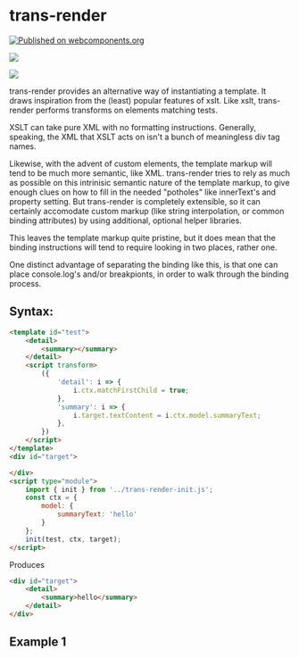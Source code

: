 # trans-render

[![Published on webcomponents.org](https://img.shields.io/badge/webcomponents.org-published-blue.svg)](https://www.webcomponents.org/element/trans-render)

<a href="https://nodei.co/npm/trans-render/"><img src="https://nodei.co/npm/trans-render.png"></a>

<img src="http://img.badgesize.io/https://cdn.jsdelivr.net/npm/trans-render@0.0.5/dist/trans-render-init.iife.min.js?compression=gzip">

trans-render provides an alternative way of instantiating a template.  It draws inspiration from the (least) popular features of xslt.  Like xslt, trans-render performs transforms on elements matching tests.

XSLT can take pure XML with no formatting instructions.  Generally, speaking, the XML that XSLT acts on isn't a bunch of meaningless div tag names.  

Likewise, with the advent of custom elements, the template markup will tend to be much more semantic, like XML. trans-render tries to rely as much as possible on this intrinisic semantic nature of the template markup, to give enough clues on how to fill in the needed "potholes" like innerText's and property setting.  But trans-render is completely extensible, so it can certainly accomodate custom markup (like string interpolation, or common binding attributes) by using additional, optional helper libraries.  

This leaves the template markup quite pristine, but it does mean that the binding instructions will tend to require looking in two places, rather one.

One distinct advantage of separating the binding like this, is that one can place console.log's and/or breakpionts, in order to walk through the binding process.

## Syntax:

```html
<template id="test">
    <detail>
        <summary></summary>
    </detail>
    <script transform>
        ({
            'detail': i => {
                i.ctx.matchFirstChild = true;
            },
            'summary': i => {
                i.target.textContent = i.ctx.model.summaryText;
            },
        })
    </script>
</template>
<div id="target">

</div>
<script type="module">
    import { init } from '../trans-render-init.js';
    const ctx = {
        model: {
            summaryText: 'hello'
        }
    };
    init(test, ctx, target);
</script>
```

Produces

```html
<div id="target">
    <detail>
        <summary>hello</summary>
    </detail>
</div>
```

## Example 1

<!--
```
<custom-element-demo>
<template>
    <div>
        <template id="Friday">
            It's Friday I'm in love
        </template>
        <template id="Opening">
            <span>I don't care if |.Day1|'s blue</span><br>
            <span>|.Day2|'s gray and |.Day3| too</span><br>
            <span>|.Day4| I don't care about you</span><br>
            <span>It's Friday I'm in love</span>
        </template>
        <template id="Main">
            <div class="UH8R2 opening"></div>
            <div class="UH8R2">
                <span>|.Day6| wait</span><br>
                <span>And |.Day7| always comes too late</span><br>
                <span>But |.Day5| never hesitate</span>
            </div>
            <div class="UH8R2">
                <span>I don't care if |.Day1|'s black</span><br>
                <span>Tuesday, Wednesday heart attack</span><br>
                <span>Thursday never looking back</span><br>
                <span class="Friday"></span>
            </div>
            <div class="UH8R2">
                <span>|.Day1| you can hold your head</span><br>
                <span>|.Day2|, |.Day3| stay in bed</span><br>
                <span>Or |.Day4| watch the walls instead</span><br>
                <span class="Friday"></span>
            </div>
            <div class="UH8R2">
                <span>|.Day6| wait</span><br>
                <span>And |.Day7| always comes too late</span><br>
                <span>But |.Day5| never hesitate</span>
            </div>
            <div class="UH8R2">
                <span>Dressed up to the eyes</span><br>
                <span>It's a wonderful surprise</span><br>
                <span>To see your shoes and your spirits rise</span><br>
                <span>Throwing out your frown</span><br>
                <span>And just smiling at the sound</span><br>
                <span>And as sleek as a shriek</span><br>
                <span>Spinning round and round</span><br>
                <span>Always take a big bite</span><br>
                <span>It's such a gorgeous sight</span><br>
                <span>To see you in the middle of the night</span><br>
                <span>You can never get enough</span><br>
                <span>Enough of this stuff</span><br>
                <span>It's |.Day5|</span><br>
                <span>I'm in love</span>
            </div>
            <div class="UH8R2 opening"></div>
            <div class="UH8R2">
                <span>|.Day1| you can fall apart</span><br>
                <span>|.Day2|, |.Day3| break my heart</span><br>
                <span>|.Day4| doesn't even start</span><br>
                <span class="Friday"></span>
            </div>
            <style>
                .UH8R2{
                        padding-top: 20px;
                    }
                </style>
            <script transform>
                ({
                    '.opening': i => {
                        i.ctx.init(Opening, Object.assign({}, i.ctx), i.ctx.leaf);
                        i.ctx.matchFirstChild = true;
                    },

                    'div': i => {
                        i.ctx.matchFirstChild = {
                            'span': i => {
                                i.ctx.leaf.textContent = i.ctx.interpolate(i.ctx.leaf.innerText, i.ctx);
                            },
                            '*': i => {
                                i.ctx.matchNextSib = true;
                            },
                            '.Friday': i => {
                                i.ctx.init(Friday, {}, i.ctx.leaf);
                            },
                        };
                        i.ctx.matchNextSib = true;
                    },


                })
            </script>
        </template>
        <div id="target2"></div>
        <script type="module">
            import { init } from 'https://cdn.jsdelivr.net/npm/trans-render@0.0.4/trans-render-init.js';
            import { interpolate } from 'https://cdn.jsdelivr.net/npm/trans-render@0.0.4/string-interpolate.js';
            init(Main, {
                Day1: 'Monday', Day2: 'Tuesday', Day3: 'Wednesday', Day4: 'Thursday', Day5: 'Friday',
                Day6: 'Saturday', Day7: 'Sunday',
                interpolate: interpolate
            }, target2);
        </script>
    </div>
</template>
</custom-element-demo>
```
-->
